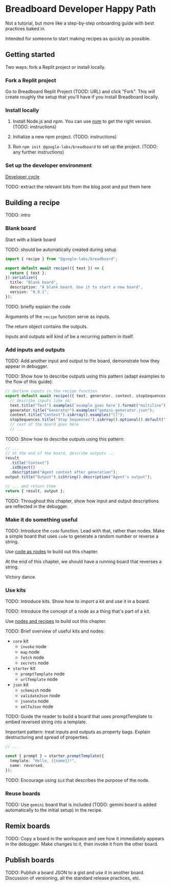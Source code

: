 # Breadboard Developer Happy Path

Not a tutorial, but more like a step-by-step onboarding guide with best practices baked in.

Intended for someone to start making recipes as quickly as possible.

## Getting started

Two ways: fork a Replit project or install locally.

### Fork a Replit project

Go to Breadboard Replit Project (TOOD: URL) and click "Fork". This will create roughly the setup that you'll have if you install Breadboard locally.

### Install locally

1. Install Node.js and npm. You can use [nvm](https://github.com/nvm-sh/nvm) to get the right version. (TODO: instructions)

2. Initialize a new npm project. (TODO: instructions)

3. Run `npm init @google-labs/breadboard` to set up the project. (TODO: any further instructions)

### Set up the developer environment

[Developer cycle](https://glazkov.com/2024/01/19/the-breadboard-developer-cycle/)

TODO: extract the relevant bits from the blog post and put them here

## Building a recipe

TODO: intro

### Blank board

Start with a blank board

TODO: should be automatically created during setup

```ts
import { recipe } from "@google-labs/breadboard";

export default await recipe(({ text }) => {
  return { text };
}).serialize({
  title: "Blank board",
  description: "A blank board. Use it to start a new board",
  version: "0.0.1",
});
```

TODO: briefly explain the code

Arguments of the `recipe` function serve as inputs.

The return object contains the outputs.

Inputs and outputs will kind of be a recurring pattern in itself.

### Add inputs and outputs

TODO: Add another input and output to the board, demonstrate how they appear in debugger.

TODO: Show how to describe outputs using this pattern (adapt examples to the flow of this guide):

```ts
// declare inputs in the recipe function
export default await recipe(({ text, generator, context, stopSequences }) => {
  // describe inputs like so:
  text.title("Text").examples(`example goes here`).format("multiline");
  generator.title("Generator").examples("gemini-generator.json");
  context.title("Context").isArray().examples("[]");
  stopSequences.title("Stop Sequences").isArray().optional().default("[]");
  // rest of the board goes here
  // ...
```

TODO: Show how to describe outputs using this pattern:

```ts
// ...
// at the end of the board, describe outputs ...
result
  .title("Context")
  .isObject()
  .description("Agent context after generation");
output.title("Output").isString().description("Agent's output");

// ... and return them
return { result, output };
```

TODO: Throughout this chapter, show how input and output descriptions are reflected in the debugger.

### Make it do something useful

TODO: Introduce the `code` function. Lead with that, rather than nodes. Make a simple board that uses `code` to generate a random number or reverse a string.

Use [code as nodes](https://github.com/breadboard-ai/breadboard/blob/main/packages/breadboard/docs/grammar/4-code-as-nodes.md) to build out this chapter.

At the end of this chapter, we should have a running board that reverses a string.

Victory dance.

### Use kits

TODO: Introduce kits. Show how to import a kit and use it in a board.

TODO: Introduce the concept of a node as a thing that's part of a kit.

Use [nodes and recipes](https://github.com/breadboard-ai/breadboard/blob/main/packages/breadboard/docs/grammar/2-nodes-and-recipes.md) to build out this chapter.

TODO: Brief overview of useful kits and nodes:

- `core` kit
  - `invoke` node
  - `map` node
  - `fetch` node
  - `secrets` node
- `starter` kit
  - `promptTemplate` node
  - `urlTemplate` node
- `json` kit
  - `schemish` node
  - `validateJson` node
  - `jsonata` node
  - `xmlToJson` node

TODO: Guide the reader to build a board that uses promptTemplate to embed reversed string into a template.

Important pattern: treat inputs and outputs as property bags.
Explain destructuring and spread of properties.

```ts
// ...

const { prompt } = starter.promptTemplate({
  template: "Hello, {{name}}!",
  name: reversed,
});
```

TODO: Encourage using `$id` that describes the purpose of the node.

### Reuse boards

TODO: Use `gemini` board that is included (TODO: gemini board is added automatically to the initial setup) in the recipe.

## Remix boards

TODO: Copy a board in the workspace and see how it immediately appears in the debugger. Make changes to it, then invoke it from the other board.

## Publish boards

TODO: Publish a board JSON to a gist and use it in another board.
Discussion of versioning, all the standard release practices, etc.

